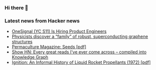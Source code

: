 ### Hi there 👋

<!--
**arashid-sh/arashid-sh** is a ✨ _special_ ✨ repository because its `README.md` (this file) appears on your GitHub profile.

Here are some ideas to get you started:

- 🔭 I’m currently working on ...
- 🌱 I’m currently learning ...
- 👯 I’m looking to collaborate on ...
- 🤔 I’m looking for help with ...
- 💬 Ask me about ...
- 📫 How to reach me: ...
- 😄 Pronouns: ...
- ⚡ Fun fact: ...
-->

### Latest news from Hacker news
<!-- BLOG-POST-LIST:START -->
- [OneSignal &lpar;YC S11&rpar; Is Hiring Product Engineers](https://onesignal.com/careers)
- [Physicists discover a “family” of robust, superconducting graphene structures](https://news.mit.edu/2022/superconducting-graphene-family-0708)
- [Permaculture Magazine: Seeds [pdf]](https://www.permaculturedesignmagazine.com/_files/ugd/dc9cdb_b91d8585b10148148268fb7a9169da72.pdf)
- [Show HN: Every great reads I&#39;ve ever come across – compiled into Knowledge Graph](https://prashantbarahi.com.np/knowledge-graph)
- [Ignition: An Informal History of Liquid Rocket Propellants &lpar;1972&rpar; [pdf]](https://library.sciencemadness.org/library/books/ignition.pdf)
<!-- BLOG-POST-LIST:END -->
